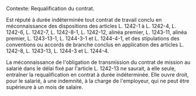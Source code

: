 Contexte: Requalification du contrat.

Est réputé à durée indéterminée tout contrat de travail conclu en méconnaissance des dispositions des articles L. 1242-1 à L. 1242-4, L. 1242-6, L. 1242-7, L. 1242-8-1, L. 1242-12, alinéa premier, L. 1243-11, alinéa premier, L. 1243-13-1, L. 1244-3-1 et L. 1244-4-1, et des stipulations des conventions ou accords de branche conclus en application des articles L. 1242-8, L. 1243-13, L. 1244-3 et L. 1244-4.

La méconnaissance de l'obligation de transmission du contrat de mission au salarié dans le délai fixé par l'article L. 1242-13 ne saurait, à elle seule, entraîner la requalification en contrat à durée indéterminée. Elle ouvre droit, pour le salarié, à une indemnité, à la charge de l'employeur, qui ne peut être supérieure à un mois de salaire.